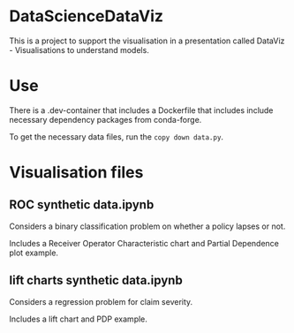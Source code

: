 # DataScienceDataViz
This is a project to support the visualisation in a presentation called DataViz - Visualisations to understand models.

# Use
There is a .dev-container that includes a Dockerfile that includes include necessary dependency packages from conda-forge.

To get the necessary data files, run the ```copy down data.py```.

# Visualisation files
## ROC synthetic data.ipynb
Considers a binary classification problem on whether a policy lapses or not.

Includes a Receiver Operator Characteristic chart and Partial Dependence plot example.

## lift charts synthetic data.ipynb
Considers a regression problem for claim severity.

Includes a lift chart and PDP example.